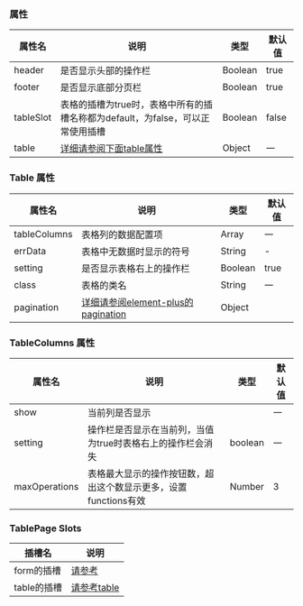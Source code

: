 

<style>
    .dinert-table{
        width: 100%;
        padding: 0 0 16px 0;
    }
</style>

<script setup>
    const paginationData = `{
        currentPage: 1,
        pageSize: 15,
        pageSizes:[15, 30, 50, 70, 100],
        defaultPageSize:15,
        layout: 'total, sizes, prev, pager, next, jumper',
        total: 100
    }`
</script>


### 属性
| 属性名    | 说明                                                                           | 类型    | 默认值 |
| --------- | ------------------------------------------------------------------------------ | ------- | ------ |
| header    | 是否显示头部的操作栏                                                           | Boolean | true   |
| footer    | 是否显示底部分页栏                                                             | Boolean | true   |
| tableSlot | 表格的插槽为true时，表格中所有的插槽名称都为default，为false，可以正常使用插槽 | Boolean | false  |
| table     | [详细请参阅下面table属性](#table-属性)                                         | Object  | 一     |


### Table 属性

| 属性名       | 说明                                                                                                              | 类型    | 默认值                                                                          |
| ------------ | ----------------------------------------------------------------------------------------------------------------- | ------- | ------------------------------------------------------------------------------- |
| tableColumns | 表格列的数据配置项                                                                                                | Array   | 一                                                                              |
| errData      | 表格中无数据时显示的符号                                                                                          | String  | -                                                                               |
| setting      | 是否显示表格右上的操作栏                                                                                          | Boolean | true                                                                            |
| class        | 表格的类名                                                                                                        | String  | 一                                                                              |
| pagination   | [详细请参阅element-plus的pagination](https://element-plus.org/zh-CN/component/pagination.html#%E5%B1%9E%E6%80%A7) | Object  | <dinert-api-typing type="object" :details="paginationData"></dinert-api-typing> |


### TableColumns 属性
| 属性名        | 说明                                                            | 类型                                                                                          | 默认值 |
| ------------- | --------------------------------------------------------------- | --------------------------------------------------------------------------------------------- | ------ |
| show          | 当前列是否显示                                                  | <dinert-api-typing type="enmu" details="boolean' \| '(model) => boolean"></dinert-api-typing> | 一     |
| setting       | 操作栏是否显示在当前列，当值为true时表格右上的操作栏会消失      | boolean                                                                                       | 一     |
| maxOperations | 表格最大显示的操作按钮数，超出这个数显示更多，设置functions有效 | Number                                                                                        | 3      |


### TablePage Slots

| 插槽名      | 说明                                   |
| ----------- | -------------------------------------- |
| form的插槽  | [请参考](form'./Form.md#form-slots')   |
| table的插槽 | [请参考table]('./Torm.md#table-slots') |